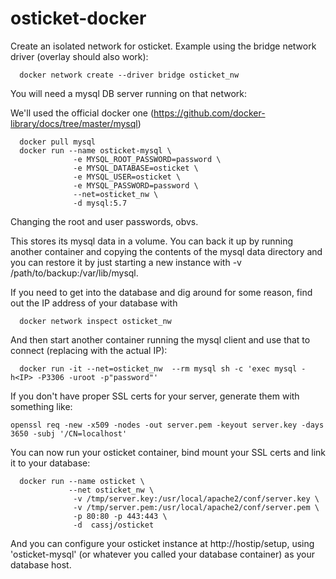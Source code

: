 # osticket-docker

Create an isolated network for osticket. Example using the bridge network driver (overlay should also work):

```
  docker network create --driver bridge osticket_nw
```

You will need a mysql DB server running on that network:

We'll used the official docker one (https://github.com/docker-library/docs/tree/master/mysql)

```
  docker pull mysql
  docker run --name osticket-mysql \
              -e MYSQL_ROOT_PASSWORD=password \
              -e MYSQL_DATABASE=osticket \
              -e MYSQL_USER=osticket \
              -e MYSQL_PASSWORD=password \
              --net=osticket_nw \
              -d mysql:5.7
```

Changing the root and user passwords, obvs.

This stores its mysql data in a volume. You can back it up by running another container and copying the contents of the mysql data directory and you can restore it by just starting a new instance with -v /path/to/backup:/var/lib/mysql.


If you need to get into the database and dig around for some reason, find out the IP address of your database with

```
  docker network inspect osticket_nw
```

And then start another container running the mysql client and use that to connect (replacing <IP> with the actual IP):

```
  docker run -it --net=osticket_nw  --rm mysql sh -c 'exec mysql -h<IP> -P3306 -uroot -p"password"'
```

If you don't have proper SSL certs for your server, generate them with something like: 

```
openssl req -new -x509 -nodes -out server.pem -keyout server.key -days 3650 -subj '/CN=localhost'
```

You can now run your osticket container, bind mount your SSL certs and link it to your database:

```
  docker run --name osticket \
             --net osticket_nw \
              -v /tmp/server.key:/usr/local/apache2/conf/server.key \
              -v /tmp/server.pem:/usr/local/apache2/conf/server.pem \
              -p 80:80 -p 443:443 \
              -d  cassj/osticket 
```
And you can configure your osticket instance at http://hostip/setup, using 'osticket-mysql' (or whatever you called your database container) as your database host. 

